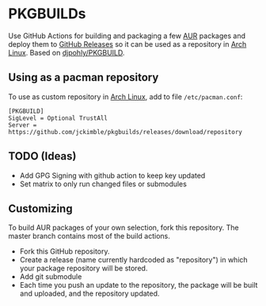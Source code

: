 # PKGBUILDs

Use GitHub Actions for building and packaging a few [AUR](https://aur.archlinux.org) packages and deploy them to [GitHub Releases](https://github.com/jckimble/pkgbuilds/releases) so it can be used as a repository in [Arch Linux](https://www.archlinux.org).  Based on [djpohly/PKGBUILD](https://github.com/djpohly/PKGBUILD).


## Using as a pacman repository

To use as custom repository in [Arch Linux](https://www.archlinux.org), add to file `/etc/pacman.conf`:

```
[PKGBUILD]
SigLevel = Optional TrustAll
Server = https://github.com/jckimble/pkgbuilds/releases/download/repository
```

## TODO (Ideas)

  - Add GPG Signing with github action to keep key updated
  - Set matrix to only run changed files or submodules

## Customizing

To build AUR packages of your own selection, fork this repository.  The master branch contains most of the build actions.

  - Fork this GitHub repository.
  - Create a release (name currently hardcoded as "repository") in which your package repository will be stored.
  - Add git submodule
  - Each time you push an update to the repository, the package will be built and uploaded, and the repository updated.